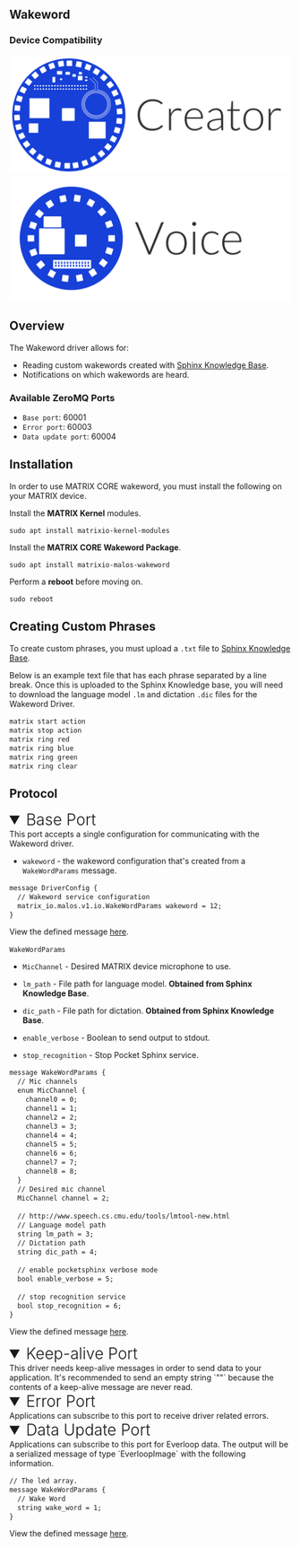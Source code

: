 <h2 style="padding-top:0">Wakeword</h2>

### Device Compatibility
<img class="creator-compatibility-icon" src="../../img/creator-icon.svg">
<img class="voice-compatibility-icon" src="../../img/voice-icon.svg">

## Overview

The Wakeword driver allows for:

* Reading custom wakewords created with <a href="http://www.speech.cs.cmu.edu/tools/lmtool-new.html" target="_blank">Sphinx Knowledge Base</a>.
* Notifications on which wakewords are heard.

<h3 style="padding-top:0">Available ZeroMQ Ports</h3>

* `Base port`: 60001
* `Error port`: 60003
* `Data update port`: 60004

## Installation
In order to use MATRIX CORE wakeword, you must install the following on your MATRIX device.

Install the **MATRIX Kernel** modules.
```language-bash
sudo apt install matrixio-kernel-modules
```
Install the **MATRIX CORE Wakeword Package**.
```language-bash
sudo apt install matrixio-malos-wakeword
```
Perform a **reboot** before moving on.
```language-bash
sudo reboot
```

## Creating Custom Phrases
To create custom phrases, you must upload a `.txt` file to <a href="http://www.speech.cs.cmu.edu/tools/lmtool-new.html" target="_blank">Sphinx Knowledge Base</a>.

Below is an example text file that has each phrase separated by a line break. Once this is uploaded to the Sphinx Knowledge base, you will need to download the language model `.lm` and dictation `.dic` files for the Wakeword Driver.

```
matrix start action
matrix stop action
matrix ring red
matrix ring blue
matrix ring green
matrix ring clear
```

## Protocol

<!-- Base PORT -->
<details open>
<summary style="font-size: 1.75rem; font-weight: 300;">Base Port</summary>
This port accepts a single configuration for communicating with the Wakeword driver. 

* `wakeword` - the wakeword configuration that's created from a `WakeWordParams` message.

```language-protobuf
message DriverConfig {
  // Wakeword service configuration
  matrix_io.malos.v1.io.WakeWordParams wakeword = 12;
}
```
View the defined message <a href="https://github.com/matrix-io/protocol-buffers/blob/master/matrix_io/malos/v1/driver.proto" target="_blank">here</a>.

`WakeWordParams` 

* `MicChannel` - Desired MATRIX device microphone to use.

* `lm_path` - File path for language model. **Obtained from Sphinx Knowledge Base**.

* `dic_path` - File path for dictation. **Obtained from Sphinx Knowledge Base**.

* `enable_verbose` - Boolean to send output to stdout.

* `stop_recognition` - Stop Pocket Sphinx service.

```language-protobuf
message WakeWordParams {
  // Mic channels
  enum MicChannel {
    channel0 = 0;
    channel1 = 1;
    channel2 = 2;
    channel3 = 3;
    channel4 = 4;
    channel5 = 5;
    channel6 = 6;
    channel7 = 7;
    channel8 = 8;
  }
  // Desired mic channel
  MicChannel channel = 2;

  // http://www.speech.cs.cmu.edu/tools/lmtool-new.html
  // Language model path
  string lm_path = 3;
  // Dictation path
  string dic_path = 4;

  // enable pocketsphinx verbose mode
  bool enable_verbose = 5;

  // stop recognition service
  bool stop_recognition = 6;
}
```
View the defined message <a href="https://github.com/matrix-io/protocol-buffers/blob/65397022e73ac98ec2b217937f133a9eefbd8f01/matrix_io/malos/v1/io.proto" target="_blank">here</a>.
</details>

<!-- Keep-Alive PORT -->
<details open>
<summary style="font-size: 1.75rem; font-weight: 300;">Keep-alive Port</summary>
This driver needs keep-alive messages in order to send data to your application. It's recommended to send an empty string `""` because the contents of a keep-alive message are never read.
</details>

<!-- Error PORT -->
<details open>
<summary style="font-size: 1.75rem; font-weight: 300;">Error Port</summary>
Applications can subscribe to this port to receive driver related errors.
</details>

<!-- Data Update PORT -->
<details open>
<summary style="font-size: 1.75rem; font-weight: 300;">Data Update Port</summary>
Applications can subscribe to this port for Everloop data. The output will be a serialized message of type `EverloopImage` with the following information.

```language-protobuf
// The led array.
message WakeWordParams {
  // Wake Word
  string wake_word = 1;
}
```
View the defined message <a href="https://github.com/matrix-io/protocol-buffers/blob/65397022e73ac98ec2b217937f133a9eefbd8f01/matrix_io/malos/v1/io.proto" target="_blank">here</a>.
</details>